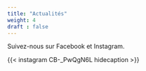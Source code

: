 ```yaml
---
title: "Actualités"
weight: 4
draft : false
---
```


Suivez-nous sur Facebook et Instagram.

{{< instagram CB-_PwQgN6L hidecaption >}}
